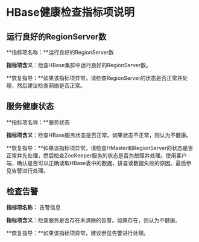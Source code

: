 # HBase健康检查指标项说明<a name="ZH-CN_TOPIC_0173397582"></a>

## 运行良好的RegionServer数<a name="section297156105658"></a>

**指标项名称：**运行良好的RegionServer数

**指标项含义**：检查HBase集群中运行良好的RegionServer数。

**恢复指导：**如果该指标项异常，请检查RegionServer的状态是否正常并处理，然后建议检查网络是否正常。

## 服务健康状态<a name="section52728788105719"></a>

**指标项名称：**服务状态

**指标项含义**：检查HBase服务状态是否正常。如果状态不正常，则认为不健康。

**恢复指导：**如果该指标项异常，请检查HMaster和RegionServer的状态是否正常并先处理，然后检查ZooKeeper服务的状态是否为故障并处理。使用客户端，确认是否可以正确读取HBase表中的数据，排查读数据失败的原因。最后参见告警进行处理。

## 检查告警<a name="section7063106105727"></a>

**指标项名称：**  告警信息

**指标项含义**：检查服务是否存在未清除的告警。如果存在，则认为不健康。

**恢复指导：**如果该指标项异常，建议参见告警进行处理。

